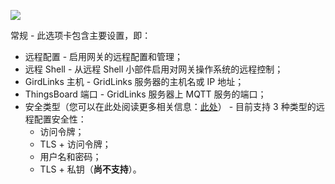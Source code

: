![](/images/gateway/dashboard/gateway-dashboard-general-conf.png)

常规 - 此选项卡包含主要设置，即：
- 远程配置 - 启用网关的远程配置和管理；
- 远程 Shell - 从远程 Shell 小部件启用对网关操作系统的远程控制；
- GirdLinks 主机 - GridLinks 服务器的主机名或 IP 地址；
- ThingsBoard 端口 - GridLinks 服务器上 MQTT 服务的端口；
- 安全类型（您可以在此处阅读更多相关信息：[此处](/docs/iot-gateway/configuration/#subsection-security)） - 目前支持 3 种类型的远程配置安全性：
  - 访问令牌；
  - TLS + 访问令牌；
  - 用户名和密码；
  - TLS + 私钥（**尚不支持**）。